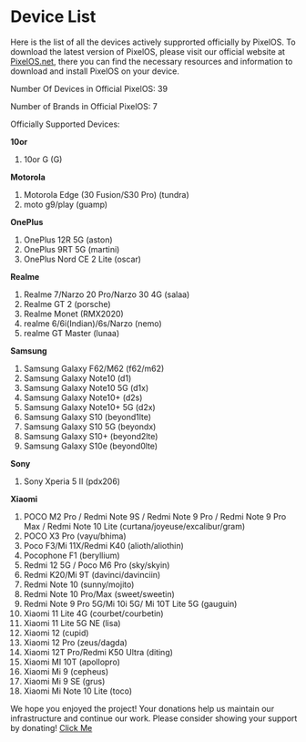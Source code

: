 # Device List
Here is the list of all the devices actively supprorted officially by PixelOS. To download the latest version of PixelOS, please visit our official website at [PixelOS.net](PixelOS.net), there you can find the necessary resources and information to download and install PixelOS on your device.

Number Of Devices in Official PixelOS: 39

Number of Brands in Official PixelOS: 7

Officially Supported Devices:

**10or**
1. 10or G (G)

**Motorola**
1. Motorola Edge (30 Fusion/S30 Pro) (tundra)
2. moto g9/play (guamp)

**OnePlus**
1. OnePlus 12R 5G (aston)
2. OnePlus 9RT 5G (martini)
3. OnePlus Nord CE 2 Lite (oscar)

**Realme**
1. Realme 7/Narzo 20 Pro/Narzo 30 4G (salaa)
2. Realme GT 2 (porsche)
3. Realme Monet (RMX2020)
4. realme 6/6i(Indian)/6s/Narzo (nemo)
5. realme GT Master (lunaa)

**Samsung**
1. Samsung Galaxy F62/M62 (f62/m62)
2. Samsung Galaxy Note10 (d1)
3. Samsung Galaxy Note10 5G (d1x)
4. Samsung Galaxy Note10+ (d2s)
5. Samsung Galaxy Note10+ 5G (d2x)
6. Samsung Galaxy S10 (beyond1lte)
7. Samsung Galaxy S10 5G (beyondx)
8. Samsung Galaxy S10+ (beyond2lte)
9. Samsung Galaxy S10e (beyond0lte)

**Sony**
1. Sony Xperia 5 II (pdx206)

**Xiaomi**
1. POCO M2 Pro / Redmi Note 9S / Redmi Note 9 Pro / Redmi Note 9 Pro Max / Redmi Note 10 Lite (curtana/joyeuse/excalibur/gram)
2. POCO X3 Pro (vayu/bhima)
3. Poco F3/Mi 11X/Redmi K40 (alioth/aliothin)
4. Pocophone F1 (beryllium)
5. Redmi 12 5G / Poco M6 Pro (sky/skyin)
6. Redmi K20/Mi 9T (davinci/davinciin)
7. Redmi Note 10 (sunny/mojito)
8. Redmi Note 10 Pro/Max (sweet/sweetin)
9. Redmi Note 9 Pro 5G/Mi 10i 5G/ Mi 10T Lite 5G (gauguin)
10. Xiaomi 11 Lite 4G (courbet/courbetin)
11. Xiaomi 11 Lite 5G NE (lisa)
12. Xiaomi 12 (cupid)
13. Xiaomi 12 Pro (zeus/dagda)
14. Xiaomi 12T Pro/Redmi K50 Ultra (diting)
15. Xiaomi MI 10T (apollopro)
16. Xiaomi Mi 9 (cepheus)
17. Xiaomi Mi 9 SE (grus)
18. Xiaomi Mi Note 10 Lite (toco)

We hope you enjoyed the project! Your donations help us maintain our infrastructure and continue our work. Please consider showing your support by donating! [Click Me](https://wiki.pixelos.net/docs/donate)